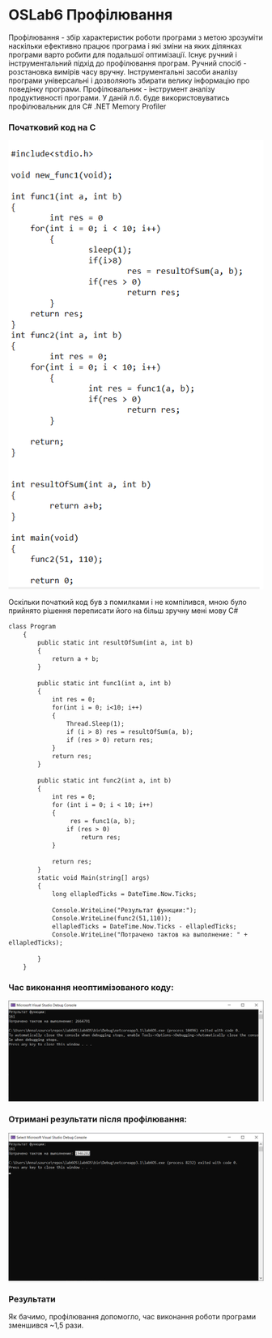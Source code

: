 # OSLab6 Профілювання 
Профілювання - збір характеристик роботи програми з метою зрозуміти наскільки ефективно працює програма і які зміни на яких ділянках програми варто робити для подальшої оптимізації.
Існує ручний і інструментальний підхід до профілювання програм.
Ручний спосіб - розстановка вимірів часу вручну.
Інструментальні засоби аналізу програми універсальні і дозволяють збирати велику інформацію про поведінку програми. 
Профілювальник - інструмент аналізу продуктивності програми. У даній л.б. буде використовуватись профілювальник для С# .NET Memory Profiler

### Початковий код на С

![code1](img/1.png)

Оскільки початкий код був з помилками і не компілився, мною було прийнято рішення переписати його на більш зручну мені мову С#
```
class Program
    {
        public static int resultOfSum(int a, int b)
        {
            return a + b;
        }

        public static int func1(int a, int b)
        {
            int res = 0;
            for(int i = 0; i<10; i++)
            {
                Thread.Sleep(1);
                if (i > 8) res = resultOfSum(a, b);
                if (res > 0) return res;
            }
            return res;
        }

        public static int func2(int a, int b)
        {
            int res = 0;
            for (int i = 0; i < 10; i++)
            {
                 res = func1(a, b);
                if (res > 0)
                    return res;
            }

            return res;
        }
        static void Main(string[] args)
        {
            long ellapledTicks = DateTime.Now.Ticks;

            Console.WriteLine("Результат функции:");
            Console.WriteLine(func2(51,110));
            ellapledTicks = DateTime.Now.Ticks - ellapledTicks;
            Console.WriteLine("Потрачено тактов на выполнение: " + ellapledTicks);

        }
    }
```
### Час виконання неоптимізованого коду:
![code2](img/2.png)

### Отримані результати після профілювання:

![code3](img/3.png)

### Результати


Як бачимо, профілювання допомогло, час виконання роботи програми зменшився ~1,5 рази.
